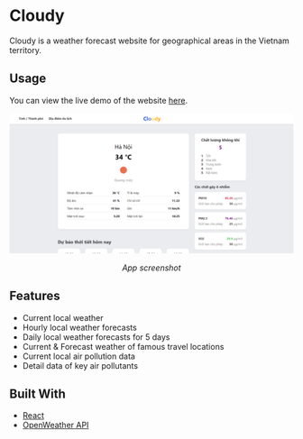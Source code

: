 # Cloudy

Cloudy is a weather forecast website for geographical areas in the Vietnam territory.

## Usage

You can view the live demo of the website [here](https://minhthinh190.github.io/cloudy/).

<div>
   <img src="public/screenshot_2.png">
</div>

<p align="center">
   <em>App screenshot</em>
</p>

## Features

- Current local weather
- Hourly local weather forecasts
- Daily local weather forecasts for 5 days
- Current & Forecast weather of famous travel locations
- Current local air pollution data
- Detail data of key air pollutants

## Built With

- [React](https://reactjs.org/)
- [OpenWeather API](https://openweathermap.org/api)
